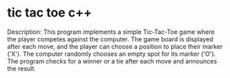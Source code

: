 # tic tac toe c++
Description:
This program implements a simple Tic-Tac-Toe game where the player competes against the computer. 
The game board is displayed after each move, and the player can choose a position to place their marker ('X'). 
The computer randomly chooses an empty spot for its marker ('O'). 
The program checks for a winner or a tie after each move and announces the result. 
